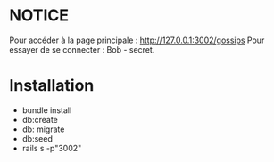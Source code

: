# NOTICE

Pour accéder à la page principale : http://127.0.0.1:3002/gossips
Pour essayer de se connecter : Bob - secret. 

# Installation 
- bundle install
- db:create
- db: migrate
- db:seed
- rails s -p"3002"